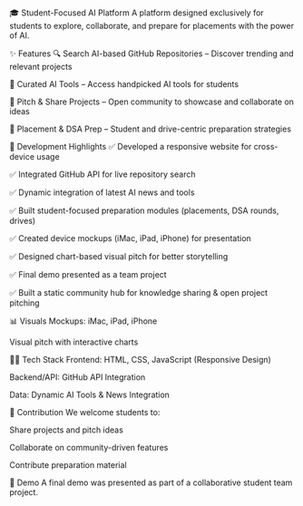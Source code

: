 🎓 Student-Focused AI Platform
A platform designed exclusively for students to explore, collaborate, and prepare for placements with the power of AI.

✨ Features
🔍 Search AI-based GitHub Repositories – Discover trending and relevant projects

🧠 Curated AI Tools – Access handpicked AI tools for students

🤝 Pitch & Share Projects – Open community to showcase and collaborate on ideas

💼 Placement & DSA Prep – Student and drive-centric preparation strategies

🚀 Development Highlights
✅ Developed a responsive website for cross-device usage

✅ Integrated GitHub API for live repository search

✅ Dynamic integration of latest AI news and tools

✅ Built student-focused preparation modules (placements, DSA rounds, drives)

✅ Created device mockups (iMac, iPad, iPhone) for presentation

✅ Designed chart-based visual pitch for better storytelling

✅ Final demo presented as a team project

✅ Built a static community hub for knowledge sharing & open project pitching

📊 Visuals
Mockups: iMac, iPad, iPhone

Visual pitch with interactive charts

👩‍💻 Tech Stack
Frontend: HTML, CSS, JavaScript (Responsive Design)

Backend/API: GitHub API Integration

Data: Dynamic AI Tools & News Integration

🤝 Contribution
We welcome students to:

Share projects and pitch ideas

Collaborate on community-driven features

Contribute preparation material

📢 Demo
A final demo was presented as part of a collaborative student team project.

